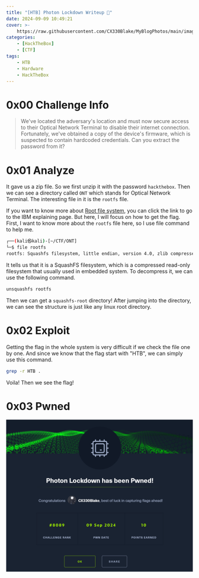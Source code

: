 ```yaml
---
title: "[HTB] Photon Lockdown Writeup 🚫"
date: 2024-09-09 10:49:21
cover: >-
    https://raw.githubusercontent.com/CX330Blake/MyBlogPhotos/main/image/help-you-at-solving-hackthebox-htb-challenges-machines.png
categories:
    - [HackTheBox]
    - [CTF]
tags:
    - HTB
    - Hardware
    - HackTheBox 
---
```


# 0x00 Challenge Info

> We've located the adversary's location and must now secure access to their Optical Network Terminal to disable their internet connection. Fortunately, we've obtained a copy of the device's firmware, which is suspected to contain hardcoded credentials. Can you extract the password from it?

# 0x01 Analyze

It gave us a zip file. So we first unzip it with the password `hackthebox`. Then we can see a directory called `ONT` which stands for Optical Network Terminal. The interesting file in it is the `rootfs` file.

If you want to know more about [Root file system](https://www.ibm.com/docs/hu/aix/7.2?topic=tree-root-file-system), you can click the link to go to the IBM explaining page. But here, I will focus on how to get the flag. First, I want to know more about the `rootfs` file here, so I use file command to help me.

```bash
┌──(kali㉿kali)-[~/CTF/ONT]
└─$ file rootfs 
rootfs: Squashfs filesystem, little endian, version 4.0, zlib compressed, 10936182 bytes, 910 inodes, blocksize: 131072 bytes, created: Sun Oct  1 07:02:43 2023
```

It tells us that it is a SquashFS filesystem, which is a compressed read-only filesystem that usually used in embedded system. To decompress it, we can use the following command.

```bash
unsquashfs rootfs
```

Then we can get a `squashfs-root` directory! After jumping into the directory, we can see the structure is just like any linux root directory. 

# 0x02 Exploit

Getting the flag in the whole system is very difficult if we check the file one by one. And since we know that the flag  start with "HTB", we can simply use this command.

```bash
grep -r HTB . 
```

Voila! Then we see the flag!

# 0x03 Pwned

![Pwned](https://raw.githubusercontent.com/CX330Blake/MyBlogPhotos/main/image/image-20240909111043641.png)
